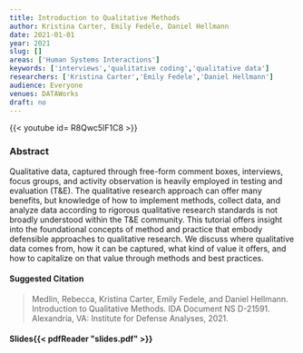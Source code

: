 ```yaml
---
title: Introduction to Qualitative Methods
author: Kristina Carter, Emily Fedele, Daniel Hellmann
date: 2021-01-01
year: 2021
slug: []
areas: ['Human Systems Interactions']
keywords: ['interviews','qualitative coding','qualitative data']
researchers: ['Kristina Carter','Emily Fedele','Daniel Hellmann']
audience: Everyone
venues: DATAWorks
draft: no
---
```


{{< youtube id= R8Qwc5IF1C8 >}}

### Abstract
Qualitative data, captured through free-form comment boxes, interviews, focus groups, and activity observation is heavily employed in testing and evaluation (T&E). The qualitative research approach can offer many benefits, but knowledge of how to implement methods, collect data, and analyze data according to rigorous qualitative research standards is not broadly understood within the T&E community. This tutorial offers insight into the foundational concepts of method and practice that embody defensible approaches to qualitative research. We discuss where qualitative data comes from, how it can be captured, what kind of value it offers, and how to capitalize on that value through methods and best practices.

#### Suggested Citation
> Medlin, Rebecca, Kristina Carter, Emily Fedele, and Daniel Hellmann. Introduction to Qualitative Methods. IDA Document NS D-21591. Alexandria, VA: Institute for Defense Analyses, 2021.

#### Slides{{< pdfReader "slides.pdf" >}}




